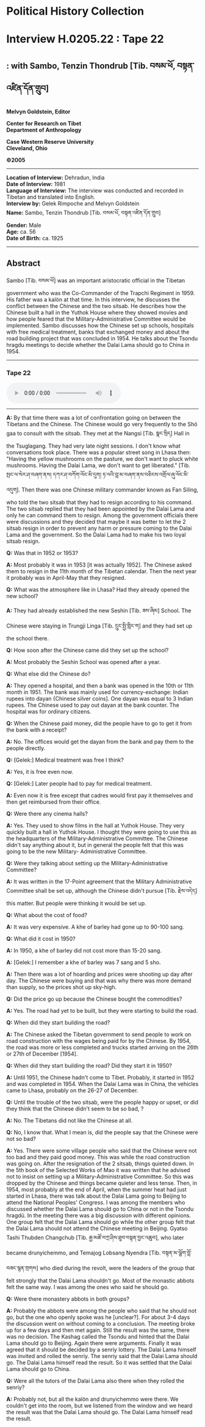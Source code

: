 # Political History Collection  
# Interview H.0205.22 : Tape 22  
##  : with Sambo, Tenzin Thondrub [Tib. བསམ་ཕོ, བསྟན་འཛིན་དོན་གྲུབ]  
  
**Melvyn Goldstein, Editor**  

**Center for Research on Tibet**  
**Department of Anthropology**  

**Case Western Reserve University**  
**Cleveland, Ohio**  

**©2005**  

---  
**Location of Interview:** Dehradun, India  
**Date of Interview:** 1981  
**Language of Interview:** The interview was conducted and recorded in Tibetan and translated into English.  
**Interview by:** Gelek Rimpoche and Melvyn Goldstein  
**Name:** Sambo, Tenzin Thondrub [Tib. བསམ་ཕོ, བསྟན་འཛིན་དོན་གྲུབ]  
**Gender:** Male  
**Age:** ca. 56  
**Date of Birth:** ca. 1925  
  
---  
## Abstract  

 Sambo [Tib. བསམ་ཕོ] was an important aristocratic official in the Tibetan government who was the Co-Commander of the Trapchi Regiment in 1959. His father was a kalön at that time. In this interview, he discusses the conflict between the Chinese and the two sitsab. He describes how the Chinese built a hall in the Yuthok House where they showed movies and how people feared that the Military-Administrative Committee would be implemented. Sambo discusses how the Chinese set up schools, hospitals with free medical treatment, banks that exchanged money and about the road building project that was concluded in 1954. He talks about the Tsondu hragdu meetings to decide whether the Dalai Lama should go to China in 1954.   

---  
### Tape 22  

<audio controls>
<source src="https://tile.loc.gov/storage-services/service/asian/asiantoha/H_0205_22/H_0205_22.mp3" type="audio/mp3">
Your browser does not support the audio element.
</audio>  

---

**A:** By that time there was a lot of confrontation going on between the Tibetans and the Chinese. The Chinese would go very frequently to the Shö <span class="tooltip" data-text="[tib. འགག] 1. Abbreviation of Tsega, the Secretariat Office of the Dalai Lama.">gaa</span> to consult with the <span class="tooltip" data-text="[tib. སྲིད་ཚབ] An acting Silön (Chief/Prime Minister). Two silön were appointed in 1950 when the Dalai Lama left Lhasa for the safety of Yadong on the Sikkim/Indian border.">sitsab</span>. They met at the Nangsi [Tib. སྣང་སྲིད] Hall in the Tsuglagang. They had very late night sessions. I don't know what conversations took place. There was a popular street song in Lhasa then: "Having the yellow mushrooms on the pasture, we don't want to pluck white mushrooms. Having the Dalai Lama, we don't want to get liberated." [Tib. སྤང་ལ་སེར་ཤ་བཞག་ནས། དཀར་ཤ་བཀོག་ལོང་མི་དུག། ཏ་ལའི་བླ་མ་བཞག་ནས་བཅིངས་འགྲོལ་ཞུ་ལོང་མི་འདུག]. Then there was one Chinese military commander known as Fan Siling, who told the two sitsab that they had to resign according to his command. The two sitsab replied that they had been appointed by the Dalai Lama and only he can command them to resign. Among the government officials there were discussions and they decided that maybe it was better to let the 2 sitsab resign in order to prevent any harm or pressure coming to the Dalai Lama and the government. So the Dalai Lama had to make his two loyal sitsab resign.   

**Q:**  Was that in 1952 or 1953?   

**A:**  Most probably it was in 1953 [it was actually 1952]. The Chinese asked them to resign in the 11th month of the Tibetan calendar. Then the next year it probably was in April-May that they resigned.   

**Q:**  What was the atmosphere like in Lhasa? Had they already opened the new school?   

**A:**  They had already established the new Seshin [Tib. ཟས་ཞིམ] School. The Chinese were staying in Trungji Linga [Tib. དྲུང་སྤྱི་གླིང་ག] and they had set up the school there.   

**Q:**  How soon after the Chinese came did they set up the school?   

**A:**  Most probably the Seshin School was opened after a year.   

**Q:**  What else did the Chinese do?   

**A:**  They opened a hospital, and then a bank was opened in the 10th or 11th month in 1951. The bank was mainly used for currency-exchange: Indian rupees into <span class="tooltip" data-text="[tib. ད་ཡང; ch. 大洋] A Chinese silver dollar that had the image of Yuan Shikai on its face. It was used by the Chinese government in Tibet in the 1950s because Tibetans did not accept Chinese paper currency.">dayan</span> {Chinese silver coins]. One dayan was equal to 3 Indian rupees. The Chinese used to pay out dayan at the bank counter. The hospital was for ordinary citizens.   

**Q:**  When the Chinese paid money, did the people have to go to get it from the bank with a receipt?   

**A:**  No. The offices would get the <span class="tooltip" data-text="[tib. ད་ཡང; ch. 大洋] A Chinese silver dollar that had the image of Yuan Shikai on its face. It was used by the Chinese government in Tibet in the 1950s because Tibetans did not accept Chinese paper currency.">dayan</span> from the bank and pay them to the people directly.   

**Q:**  [Gelek:] Medical treatment was free I think?   

**A:**  Yes, it is free even now.   

**Q:**  [Gelek:] Later people had to pay for medical treatment.   

**A:**  Even now it is free except that cadres would first pay it themselves and then get reimbursed from their office.   

**Q:**  Were there any cinema halls?   

**A:**  Yes. They used to show films in the hall at Yuthok House. They very quickly built a hall in Yuthok House. I thought they were going to use this as the headquarters of the Military-Administrative Committee. The Chinese didn't say anything about it, but in general the people felt that this was going to be the new Military- Administrative Committee.   

**Q:**  Were they talking about setting up the Military-Administrative Committee?   

**A:**  It was written in the 17-Point agreement that the Military Administrative Committee shall be set up, although the Chinese didn't pursue [Tib. རྗེས་འདེད] this matter. But people were thinking it would be set up.   

**Q:**  What about the cost of food?   

**A:**  It was very expensive. A <span class="tooltip" data-text="[tib. ཁལ] A traditional volume measurement used for measuring grain in traditional Tibetan society. Sizes of this unit varied somewhat, but the official government khe (called mkhar ru or bstan dzin mkha ru) weighed about 28-31 pounds for barley. It was used to convey the size of fields. For example, a field said to be 10 khe in size meant that 10 khe of seed could be sown on that field.">khe</span> of barley had gone up to 90-100 sang.   

**Q:**  What did it cost in 1950?   

**A:**  In 1950, a <span class="tooltip" data-text="[tib. ཁལ] A traditional volume measurement used for measuring grain in traditional Tibetan society. Sizes of this unit varied somewhat, but the official government khe (called mkhar ru or bstan dzin mkha ru) weighed about 28-31 pounds for barley. It was used to convey the size of fields. For example, a field said to be 10 khe in size meant that 10 khe of seed could be sown on that field.">khe</span> of barley did not cost more than 15-20 sang.   

**A:**  [Gelek:] I remember a <span class="tooltip" data-text="[tib. ཁལ] A traditional volume measurement used for measuring grain in traditional Tibetan society. Sizes of this unit varied somewhat, but the official government khe (called mkhar ru or bstan dzin mkha ru) weighed about 28-31 pounds for barley. It was used to convey the size of fields. For example, a field said to be 10 khe in size meant that 10 khe of seed could be sown on that field.">khe</span> of barley was 7 <span class="tooltip" data-text="[tib. སྲང] A unit of traditional Tibetan currency. It was also called ngüsang [tib. དངུལ་སྲང]. 50 nügsang = 1 dotse; 10 sho = 1 nügsang; 20 5-karma coins = 1 ngüsang. There were also paper currency notes of 7-sang, 25-sang, and 10-sang denominations.">sang</span> and 5 sho.   

**A:**  Then there was a lot of hoarding and prices were shooting up day after day. The Chinese were buying and that was why there was more demand than supply, so the prices shot up sky-high.   

**Q:**  Did the price go up because the Chinese bought the commodities?   

**A:**  Yes. The road had yet to be built, but they were starting to build the road.   

**Q:**  When did they start building the road?   

**A:**  The Chinese asked the Tibetan government to send people to work on road construction with the wages being paid for by the Chinese. By 1954, the road was more or less completed and trucks started arriving on the 26th or 27th of December [1954].   

**Q:**  When did they start building the road? Did they start it in 1950?   

**A:**  Until 1951, the Chinese hadn't come to Tibet. Probably, it started in 1952 and was completed in 1954. When the Dalai Lama was in China, the vehicles came to Lhasa, probably on the 26-27 of December.   

**Q:**  Until the trouble of the two <span class="tooltip" data-text="[tib. སྲིད་ཚབ] An acting Silön (Chief/Prime Minister). Two silön were appointed in 1950 when the Dalai Lama left Lhasa for the safety of Yadong on the Sikkim/Indian border.">sitsab</span>, were the people happy or upset, or did they think that the Chinese didn't seem to be so bad, ?   

**A:**  No. The Tibetans did not like the Chinese at all.   

**Q:**  No, I know that. What I mean is, did the people say that the Chinese were not so bad?   

**A:**  Yes. There were some village people who said that the Chinese were not too bad and they paid good money. This was while the road construction was going on. After the resignation of the 2 <span class="tooltip" data-text="[tib. སྲིད་ཚབ] An acting Silön (Chief/Prime Minister). Two silön were appointed in 1950 when the Dalai Lama left Lhasa for the safety of Yadong on the Sikkim/Indian border.">sitsab</span>, things quieted down. In the 5th book of the Selected Works of Mao it was written that he advised not to insist on setting up a Military-Administrative Committee. So this was dropped by the Chinese and things became quieter and less tense. Then, in 1954, most probably at the end of April, when the summer heat had just started in Lhasa, there was talk about the Dalai Lama going to Beijing to attend the National Peoples' Congress. I was among the members who discussed whether the Dalai Lama should go to China or not in the Tsondu hragdü. In the meeting there was a big discussion with different opinions. One group felt that the Dalai Lama should go while the other group felt that the Dalai Lama should not attend the Chinese meeting in Beijing. Gyatso Tashi Thubden Changchub [Tib. རྒྱ་མཚོ་བཀྲ་ཤིས་ཐུབ་བསྟན་བྱང་འཆུབ], who later became <span class="tooltip" data-text="[tib. དྲུང་ཡིག་ཆེན་མོ] The title of the four heads of the Yigtsang Office (Ecclesiastics Office).">drunyichemmo</span>, and Temajog Lobsang Nyendra [Tib. བསྟན་མ་ལྕོག་བློ་བཟང་སྙན་གྲགས] who died during the revolt, were the leaders of the group that felt strongly that the Dalai Lama shouldn't go. Most of the monastic abbots felt the same way. I was among the ones who said he should go.   

**Q:**  Were there monastery abbots in both groups?   

**A:**  Probably the abbots were among the people who said that he should not go, but the one who openly spoke was he [unclear?]. For about 3-4 days the discussion went on without coming to a conclusion. The meeting broke up for a few days and then met again. Still the result was the same, there was no decision. The Kashag called the Tsondu and hinted that the Dalai Lama should go to Beijing. Again there were arguments. Finally it was agreed that it should be decided by a <span class="tooltip" data-text="[tib. ཟན་རིལ] A divine lottery. Multiple answers to a question were written on paper of the same size and rolled in dough balls of the same size and weight. These were shaken in a plate or bowl in front of a statue of a deity until one of the balls popped out. The ball that popped out was considered to have been selected by the deity before which the lottery was done.">senriy</span> lottery. The Dalai Lama himself was invited and rolled the senriy. The senriy said that the Dalai Lama should go. The Dalai Lama himself read the result. So it was settled that the Dalai Lama should go to China.   

**Q:**  Were all the tutors of the Dalai Lama also there when they rolled the <span class="tooltip" data-text="[tib. ཟན་རིལ] A divine lottery. Multiple answers to a question were written on paper of the same size and rolled in dough balls of the same size and weight. These were shaken in a plate or bowl in front of a statue of a deity until one of the balls popped out. The ball that popped out was considered to have been selected by the deity before which the lottery was done.">senriy</span>?   

**A:**  Probably not, but all the kalön and <span class="tooltip" data-text="[tib. དྲུང་ཡིག་ཆེན་མོ] The title of the four heads of the Yigtsang Office (Ecclesiastics Office).">drunyichemmo</span> were there. We couldn't get into the room, but we listened from the window and we heard the result was that the Dalai Lama should go. The Dalai Lama himself read the result.   

